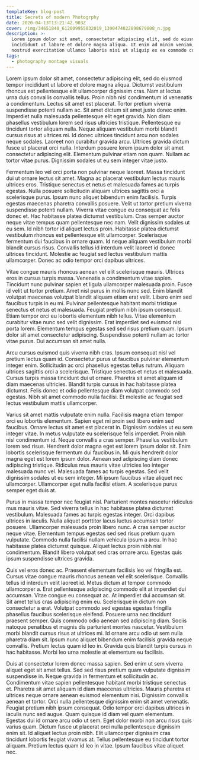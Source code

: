 ```yaml
---
templateKey: blog-post
title: Secrets of modern Photogrphy
date: 2020-04-13T13:21:42.903Z
cover: /img/34651840_612009955832019_1390474822898679808_n.jpg
description: >-
  Lorem ipsum dolor sit amet, consectetur adipiscing elit, sed do eiusmod tempor
  incididunt ut labore et dolore magna aliqua. Ut enim ad minim veniam, quis
  nostrud exercitation ullamco laboris nisi ut aliquip ex ea commodo consequat.
tags:
  - photography montage visuals
---
```

Lorem ipsum dolor sit amet, consectetur adipiscing elit, sed do eiusmod tempor incididunt ut labore et dolore magna aliqua. Dictumst vestibulum rhoncus est pellentesque elit ullamcorper dignissim cras. Nam at lectus urna duis convallis convallis tellus. Proin nibh nisl condimentum id venenatis a condimentum. Lectus sit amet est placerat. Tortor pretium viverra suspendisse potenti nullam ac. Sit amet dictum sit amet justo donec enim. Imperdiet nulla malesuada pellentesque elit eget gravida. Non diam phasellus vestibulum lorem sed risus ultricies tristique. Pellentesque eu tincidunt tortor aliquam nulla. Neque aliquam vestibulum morbi blandit cursus risus at ultrices mi. Id donec ultrices tincidunt arcu non sodales neque sodales. Laoreet non curabitur gravida arcu. Ultrices gravida dictum fusce ut placerat orci nulla. Interdum posuere lorem ipsum dolor sit amet consectetur adipiscing elit. Elementum pulvinar etiam non quam. Nullam ac tortor vitae purus. Dignissim sodales ut eu sem integer vitae justo.

Fermentum leo vel orci porta non pulvinar neque laoreet. Massa tincidunt dui ut ornare lectus sit amet. Magna ac placerat vestibulum lectus mauris ultrices eros. Tristique senectus et netus et malesuada fames ac turpis egestas. Nulla posuere sollicitudin aliquam ultrices sagittis orci a scelerisque purus. Ipsum nunc aliquet bibendum enim facilisis. Turpis egestas maecenas pharetra convallis posuere. Velit ut tortor pretium viverra suspendisse potenti nullam. Viverra vitae congue eu consequat ac felis donec et. Hac habitasse platea dictumst vestibulum. Cras semper auctor neque vitae tempus quam pellentesque nec nam. Velit dignissim sodales ut eu sem. Id nibh tortor id aliquet lectus proin. Habitasse platea dictumst vestibulum rhoncus est pellentesque elit ullamcorper. Scelerisque fermentum dui faucibus in ornare quam. Id neque aliquam vestibulum morbi blandit cursus risus. Convallis tellus id interdum velit laoreet id donec ultrices tincidunt. Molestie ac feugiat sed lectus vestibulum mattis ullamcorper. Donec ac odio tempor orci dapibus ultrices.

Vitae congue mauris rhoncus aenean vel elit scelerisque mauris. Ultrices eros in cursus turpis massa. Venenatis a condimentum vitae sapien. Tincidunt nunc pulvinar sapien et ligula ullamcorper malesuada proin. Fusce id velit ut tortor pretium. Amet nisl purus in mollis nunc sed. Enim blandit volutpat maecenas volutpat blandit aliquam etiam erat velit. Libero enim sed faucibus turpis in eu mi. Pulvinar pellentesque habitant morbi tristique senectus et netus et malesuada. Feugiat pretium nibh ipsum consequat. Etiam tempor orci eu lobortis elementum nibh tellus. Vitae elementum curabitur vitae nunc sed velit dignissim. Erat imperdiet sed euismod nisi porta lorem. Elementum tempus egestas sed sed risus pretium quam. Ipsum dolor sit amet consectetur adipiscing. Suspendisse potenti nullam ac tortor vitae purus. Dui accumsan sit amet nulla.

Arcu cursus euismod quis viverra nibh cras. Ipsum consequat nisl vel pretium lectus quam id. Consectetur purus ut faucibus pulvinar elementum integer enim. Sollicitudin ac orci phasellus egestas tellus rutrum. Aliquam ultrices sagittis orci a scelerisque. Tristique senectus et netus et malesuada. Cursus turpis massa tincidunt dui ut ornare. Pharetra sit amet aliquam id diam maecenas ultricies. Blandit turpis cursus in hac habitasse platea dictumst. Felis donec et odio pellentesque diam volutpat commodo sed egestas. Nibh sit amet commodo nulla facilisi. Et molestie ac feugiat sed lectus vestibulum mattis ullamcorper.

Varius sit amet mattis vulputate enim nulla. Facilisis magna etiam tempor orci eu lobortis elementum. Sapien eget mi proin sed libero enim sed faucibus. Ornare lectus sit amet est placerat in. Dignissim sodales ut eu sem integer vitae. In metus vulputate eu scelerisque felis imperdiet. Proin nibh nisl condimentum id. Neque convallis a cras semper. Phasellus vestibulum lorem sed risus. Hendrerit dolor magna eget est lorem ipsum dolor sit. Enim lobortis scelerisque fermentum dui faucibus in. Mi quis hendrerit dolor magna eget est lorem ipsum dolor. Aenean sed adipiscing diam donec adipiscing tristique. Ridiculus mus mauris vitae ultricies leo integer malesuada nunc vel. Malesuada fames ac turpis egestas. Sed velit dignissim sodales ut eu sem integer. Mi ipsum faucibus vitae aliquet nec ullamcorper. Ullamcorper eget nulla facilisi etiam. A scelerisque purus semper eget duis at.

Purus in massa tempor nec feugiat nisl. Parturient montes nascetur ridiculus mus mauris vitae. Sed viverra tellus in hac habitasse platea dictumst vestibulum. Malesuada fames ac turpis egestas integer. Orci dapibus ultrices in iaculis. Nulla aliquet porttitor lacus luctus accumsan tortor posuere. Ullamcorper malesuada proin libero nunc. A cras semper auctor neque vitae. Elementum tempus egestas sed sed risus pretium quam vulputate. Commodo nulla facilisi nullam vehicula ipsum a arcu. In hac habitasse platea dictumst quisque. Aliquet lectus proin nibh nisl condimentum. Blandit libero volutpat sed cras ornare arcu. Egestas quis ipsum suspendisse ultrices gravida.

Quis vel eros donec ac. Praesent elementum facilisis leo vel fringilla est. Cursus vitae congue mauris rhoncus aenean vel elit scelerisque. Convallis tellus id interdum velit laoreet id. Metus dictum at tempor commodo ullamcorper a. Erat pellentesque adipiscing commodo elit at imperdiet dui accumsan. Vitae congue eu consequat ac. At imperdiet dui accumsan sit. Sit amet tellus cras adipiscing enim eu. Scelerisque in dictum non consectetur a erat. Volutpat commodo sed egestas egestas fringilla phasellus faucibus scelerisque eleifend. Posuere urna nec tincidunt praesent semper. Quis commodo odio aenean sed adipiscing diam. Sociis natoque penatibus et magnis dis parturient montes nascetur. Vestibulum morbi blandit cursus risus at ultrices mi. Id ornare arcu odio ut sem nulla pharetra diam sit. Ipsum nunc aliquet bibendum enim facilisis gravida neque convallis. Pretium lectus quam id leo in. Gravida quis blandit turpis cursus in hac habitasse. Morbi leo urna molestie at elementum eu facilisis.

Duis at consectetur lorem donec massa sapien. Sed enim ut sem viverra aliquet eget sit amet tellus. Sed sed risus pretium quam vulputate dignissim suspendisse in. Neque gravida in fermentum et sollicitudin ac. Condimentum vitae sapien pellentesque habitant morbi tristique senectus et. Pharetra sit amet aliquam id diam maecenas ultricies. Mauris pharetra et ultrices neque ornare aenean euismod elementum nisi. Dignissim convallis aenean et tortor. Orci nulla pellentesque dignissim enim sit amet venenatis. Feugiat pretium nibh ipsum consequat. Odio tempor orci dapibus ultrices in iaculis nunc sed augue. Quam quisque id diam vel quam elementum. Egestas dui id ornare arcu odio ut sem. Eget dolor morbi non arcu risus quis varius quam. Dictum fusce ut placerat orci nulla pellentesque dignissim enim sit. Id aliquet lectus proin nibh. Elit ullamcorper dignissim cras tincidunt lobortis feugiat vivamus at. Tellus pellentesque eu tincidunt tortor aliquam. Pretium lectus quam id leo in vitae. Ipsum faucibus vitae aliquet nec.